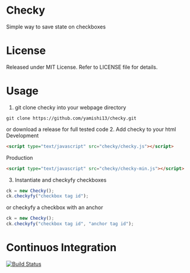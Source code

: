 # Checky

Simple way to save state on checkboxes

# License

Released under MIT License. Refer to LICENSE file for details.

# Usage

1. git clone checky into your webpage directory
``` git
git clone https://github.com/yamishi13/checky.git
```
or download a release for full tested code
2. Add checky to your html
Development
``` html
<script type="text/javascript" src="checky/checky.js"></script>
```
Production
``` html
<script type="text/javascript" src="checky/checky-min.js"></script>
```
3. Instantiate and checkyfy checkboxes 
``` javascript
ck = new Checky();
ck.checkyfy("checkbox tag id");
```
or checkyfy a checkbox with an anchor
``` javascript
ck = new Checky();
ck.checkyfy("checkbox tag id", "anchor tag id");
```

# Continuos Integration

[![Build Status](https://travis-ci.org/yamishi13/checky.png?branch=master)](https://travis-ci.org/yamishi13/checky)